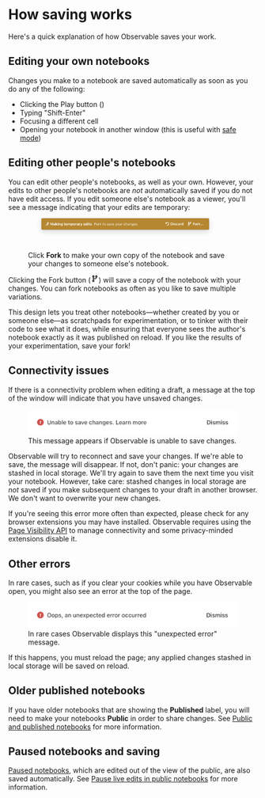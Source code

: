 # How saving works

Here's a quick explanation of how Observable saves your work.

## Editing your own notebooks

Changes you make to a notebook are saved automatically as soon as you do any of the following:
- Clicking the Play button (<Icon name="playButton" />)
- Typing "Shift-Enter"
- Focusing a different cell
- Opening your notebook in another window (this is useful with [safe mode](https://observablehq.com/@observablehq/safe-mode?collection=@observablehq/visualizing-debugging-notebooks))

## Editing other people's notebooks

You can edit other people's notebooks, as well as your own. However, your edits to other people's notebooks are *not* automatically saved if you do not have edit access. If you edit someone else's notebook as a viewer, you'll see a message indicating that your edits are temporary:

<figure>
  <img
    style="border-radius:2px;box-shadow:0 4px 12px rgba(0,0,0,0.15), 0 0 0 1px rgba(0, 0, 0, 0.1);margin-left:27px;margin-bottom:40px;max-width:80%;"
    src="./assets/makingTempEdits.png" alt="Alert banner informing users that the are 'Making temporary changes' with an option to Fork the notebook if they want to make a saved copy."
  />
  <figcaption>Click <b>Fork</b> to make your own copy of the notebook and save your changes to someone else's notebook.</figcaption>
</figure>

Clicking the Fork button (<svg style="display: inline !important;" viewBox="0 0 16 16" fill="none" stroke="currentColor" stroke-width="1.5" stroke-linecap="round" stroke-linejoin="round" width="16" height="16" class="w1 h1 mr1-ns"><g><circle cx="5" cy="12.5" r="1.5"></circle><circle cx="5" cy="3.5" r="1.5"></circle><circle cx="11" cy="3.5" r="1.5"></circle><path d="M5 10.5V5"></path><path d="M5 8h3.995C10.332 8 11 7 11 5"></path></g></svg>) will save a copy of the notebook with your changes. You can fork notebooks as often as you like to save multiple variations.

This design lets you treat other notebooks—whether created by you or someone else—as scratchpads for experimentation, or to tinker with their code to see what it does, while ensuring that everyone sees the author's notebook exactly as it was published on reload. If you like the results of your experimentation, save your fork!

## Connectivity issues

If there is a connectivity problem when editing a draft, a message at the top of the window will indicate that you have unsaved changes.

<figure>
  <img
    class="screenshot w-70"
    src="./assets/unableSaveChanges.png" alt="Warning message alerting a user that Observable is 'Unable to save changes' for example when experiencing an internet connectivity issue."
  />
  <figcaption>This message appears if Observable is unable to save changes.</figcaption>
</figure>

Observable will try to reconnect and save your changes. If we're able to save, the message will disappear. If not, don't panic: your changes are stashed in local storage. We'll try again to save them the next time you visit your notebook. However, take care: stashed changes in local storage are *not* saved if you make subsequent changes to your draft in another browser. We don't want to overwrite your new changes.

If you're seeing this error more often than expected, please check for any browser extensions you may have installed. Observable requires using the [Page Visibility API](https://developer.mozilla.org/en-US/docs/Web/API/Page_Visibility_API) to manage connectivity and some privacy-minded extensions disable it.

## Other errors

In rare cases, such as if you clear your cookies while you have Observable open, you might also see an error at the top of the page. 

<figure>
  <img
    class="screenshot w-70"
    src="./assets/unexpectedError.png" alt="Warning message reading 'Oops, an unexpected error message occured."
  />
  <figcaption>In rare cases Observable displays this "unexpected error" message.</figcaption>
</figure>

If this happens, you must reload the page; any applied changes stashed in local storage will be saved on reload.

## Older published notebooks

If you have older notebooks that are showing the **Published** label, you will need to make your notebooks **Public** in order to share changes. See [Public and published notebooks](https://observablehq.com/@observablehq/public-and-published-notebooks?collection=@observablehq/editing-publishing-collaborating) for more information.

## Paused notebooks and saving

[Paused notebooks](https://observablehq.com/@observablehq/pause-live-edits-in-public-notebooks?collection=@observablehq/editing-publishing-collaborating), which are edited out of the view of the public, are also saved automatically. See [Pause live edits in public notebooks](https://observablehq.com/@observablehq/pause-live-edits-in-public-notebooks?collection=@observablehq/editing-publishing-collaborating) for more information.
